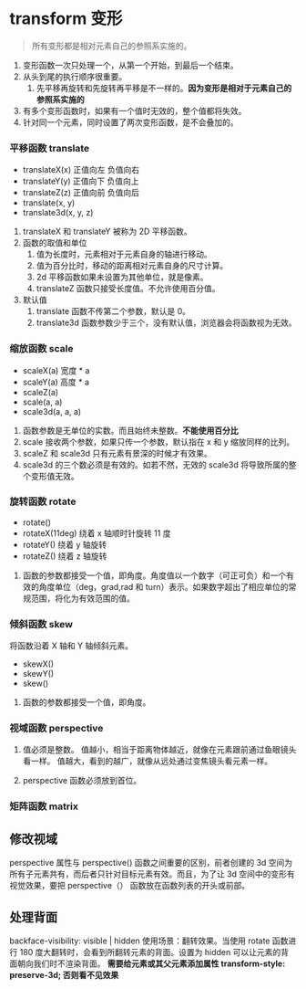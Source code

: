 # transform 变形

> 所有变形都是相对元素自己的参照系实施的。

1. 变形函数一次只处理一个，从第一个开始，到最后一个结束。
2. 从头到尾的执行顺序很重要。
   1. 先平移再旋转和先旋转再平移是不一样的。**因为变形是相对于元素自己的参照系实施的**
3. 有多个变形函数时，如果有一个值时无效的，整个值都将失效。
4. 针对同一个元素，同时设置了两次变形函数，是不会叠加的。

### 平移函数 translate

- translateX(x) 正值向左 负值向右
- translateY(y) 正值向下 负值向上
- translateZ(z) 正值向前 负值向后
- translate(x, y)
- translate3d(x, y, z)

1. translateX 和 translateY 被称为 2D 平移函数。
2. 函数的取值和单位
   1. 值为长度时，元素相对于元素自身的轴进行移动。
   2. 值为百分比时，移动的距离相对元素自身的尺寸计算。
   3. 2d 平移函数如果未设置为其他单位，就是像素。
   4. translateZ 函数只接受长度值。不允许使用百分值。
3. 默认值
   1. translate 函数不传第二个参数，默认是 0。
   2. translate3d 函数参数少于三个，没有默认值，浏览器会将函数视为无效。

### 缩放函数 scale

- scaleX(a) 宽度 \* a
- scaleY(a) 高度 \* a
- scaleZ(a)
- scale(a, a)
- scale3d(a, a, a)

1. 函数参数是无单位的实数。而且始终未整数。**不能使用百分比**
2. scale 接收两个参数，如果只传一个参数，默认指在 x 和 y 缩放同样的比列。
3. scaleZ 和 scale3d 只有元素有景深的时候才有效果。
4. scale3d 的三个数必须是有效的。如若不然，无效的 scale3d 将导致所属的整个变形值无效。

### 旋转函数 rotate

- rotate()
- rotateX(11deg) 绕着 x 轴顺时针旋转 11 度
- rotateY() 绕着 y 轴旋转
- rotateZ() 绕着 z 轴旋转

1. 函数的参数都接受一个值，即角度。角度值以一个数字（可正可负）和一个有效的角度单位（deg，grad,rad 和 turn）表示。如果数字超出了相应单位的常规范围，将化为有效范围的值。

### 倾斜函数 skew

将函数沿着 X 轴和 Y 轴倾斜元素。

- skewX()
- skewY()
- skew()

1. 函数的参数都接受一个值，即角度。

### 视域函数 perspective

1. 值必须是整数。
   值越小，相当于距离物体越近，就像在元素跟前通过鱼眼镜头看一样。
   值越大，看到的越广，就像从远处通过变焦镜头看元素一样。

2. perspective 函数必须放到首位。

### 矩阵函数 matrix

## 修改视域

perspective 属性与 perspective() 函数之间重要的区别，前者创建的 3d 空间为所有子元素共有，而后者只针对目标元素有效。而且，为了让 3d 空间中的变形有视觉效果，要把 perspective（） 函数放在函数列表的开头或前部。

## 处理背面

backface-visibility: visible | hidden
使用场景：翻转效果。当使用 rotate 函数进行 180 度大翻转时，会看到所翻转元素的背面。设置为 hidden 可以让元素的背面朝向我们时不渲染背面。
**需要给元素或其父元素添加属性 transform-style: preserve-3d; 否则看不见效果**
